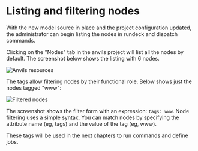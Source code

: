 # Listing and filtering nodes

With the new model source in place and the project configuration updated, the
administrator can begin listing the nodes in rundeck and dispatch commands.

Clicking on the "Nodes" tab in the anvils project will list all the nodes
by default. The screenshot below shows the listing with 6 nodes.

![Anvils resources](~@assets/img/fig0601.png)

The tags allow filtering nodes by their functional role. Below shows
just the nodes tagged "www":

![Filtered nodes](~@assets/img/fig0602.png)

The screenshot shows the filter form with an expression: `tags: www`.
Node filtering uses a simple syntax. You can match nodes by specifying
the attribute name (eg, tags) and the value of the tag (eg, www).

These tags will be used in the next chapters to run commands and define jobs.
